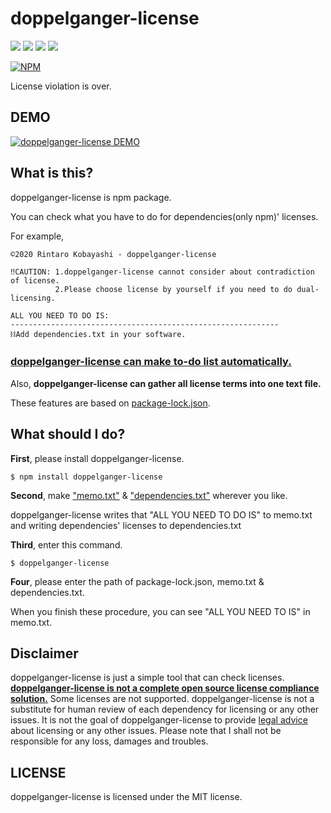 # doppelganger-license
<img src="https://img.shields.io/npm/v/doppelganger-license?style=for-the-badge"/>   <img src="https://img.shields.io/npm/dt/doppelganger-license?style=for-the-badge" /> <img src="https://img.shields.io/travis/K-Rintaro/doppelganger-license/main?style=for-the-badge"> <img src="https://img.shields.io/npm/l/doppelganger-license?color=FFC0CB&style=for-the-badge" />

[![NPM](https://nodei.co/npm/doppelganger-license.png?downloads=true&downloadRank=true&stars=true)](https://nodei.co/npm/doppelganger-license/)

License violation is over.

## DEMO
[![doppelganger-license DEMO](https://user-images.githubusercontent.com/70018855/100538396-e71c8a80-3272-11eb-942e-7e4064f5db4d.png)](http://www.youtube.com/watch?v=L5CKBMd6sWE "doppelganger-license DEMO")

## What is this?
doppelganger-license is npm package.

 You can check what you have to do for dependencies(only npm)' licenses.

For example,
```
©︎2020 Rintaro Kobayashi - doppelganger-license

‼CAUTION: 1.doppelganger-license cannot consider about contradiction of license. 
          2.Please choose license by yourself if you need to do dual-licensing.   

ALL YOU NEED TO DO IS: 
------------------------------------------------------------ 
⛓Add dependencies.txt in your software.
```

### <u>doppelganger-license can make to-do list automatically.</u>

Also, __doppelganger-license can gather all license terms into one text file.__

These features are based on <u>package-lock.json</u>.

## What should I do?

**First**, please install doppelganger-license.
```
$ npm install doppelganger-license
```

**Second**, make <u>"memo.txt"</u> & <u>"dependencies.txt"</u> wherever you like.

doppelganger-license writes that "ALL YOU NEED TO DO IS" to memo.txt and writing dependencies' licenses to dependencies.txt

**Third**, enter this command.
```
$ doppelganger-license
```

**Four**, please enter the path of package-lock.json, memo.txt & dependencies.txt.

When you finish these procedure, you can see "ALL YOU NEED TO IS" in memo.txt.

##  Disclaimer
doppelganger-license is just a simple tool that can check licenses.
<u>__doppelganger-license is not a complete open source license compliance solution.__</u>
Some licenses are not supported. doppelganger-license is not a substitute for human review of each dependency for licensing or any other issues. It is not the goal of doppelganger-license to provide <u>legal advice</u> about licensing or any other issues. Please note that I shall not be responsible for any loss, damages and troubles.

## LICENSE
doppelganger-license is licensed under the MIT license.
